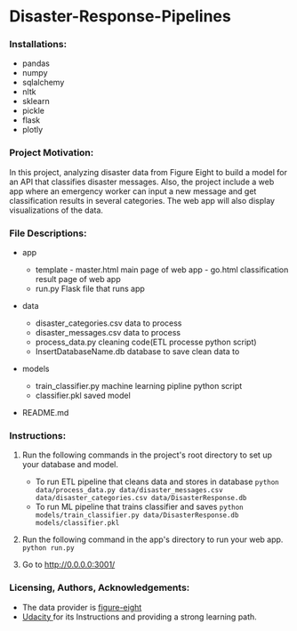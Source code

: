 # Disaster-Response-Pipelines

### Installations:
- pandas
- numpy
- sqlalchemy
- nltk
- sklearn
- pickle
- flask
- plotly
### Project Motivation:
In this project, analyzing disaster data from Figure Eight to build a model for an API that classifies disaster messages.
Also, the project include a web app where an emergency worker can input a new message and get classification results in several categories. The web app will also display visualizations of the data. 
### File Descriptions:
- app
   - template
         - master.html  main page of web app
         - go.html   classification result page of web app
   - run.py   Flask file that runs app

- data
   - disaster_categories.csv   data to process 
   - disaster_messages.csv   data to process
   - process_data.py  cleaning code(ETL processe python script)
   - InsertDatabaseName.db    database to save clean data to

- models
   - train_classifier.py  machine learning pipline python script
   - classifier.pkl   saved model 

- README.md

### Instructions:
1. Run the following commands in the project's root directory to set up your database and model.

    - To run ETL pipeline that cleans data and stores in database
        `python data/process_data.py data/disaster_messages.csv data/disaster_categories.csv data/DisasterResponse.db`
    - To run ML pipeline that trains classifier and saves
        `python models/train_classifier.py data/DisasterResponse.db models/classifier.pkl`

2. Run the following command in the app's directory to run your web app.
    `python run.py`

3. Go to http://0.0.0.0:3001/

### Licensing, Authors, Acknowledgements:
- The data provider is <a href='https://www.figure-eight.com'>figure-eight</a>
- <a href='https://www.udacity.com/school-of-data-science'> Udacity </a> for its Instructions and providing a strong learning path.

